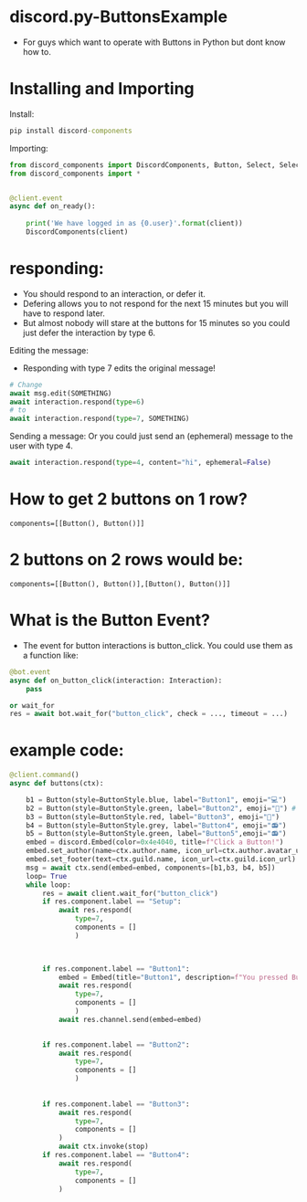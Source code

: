 # discord.py-ButtonsExample
- For guys which want to operate with Buttons in Python but dont know how to.

# Installing and Importing
Install:
```cmd
pip install discord-components
```

Importing:
```py
from discord_components import DiscordComponents, Button, Select, SelectOption, Component
from discord_components import *


@client.event
async def on_ready():
    
    print('We have logged in as {0.user}'.format(client))
    DiscordComponents(client)

```

# responding:
- You should respond to an interaction, or defer it.
- Defering allows you to not respond for the next 15 minutes but you will have to respond later.
- But almost nobody will stare at the buttons for 15 minutes so you could just defer the interaction by type 6.

Editing the message:
- Responding with type 7 edits the original message!
 ```py
 # Change
await msg.edit(SOMETHING)
await interaction.respond(type=6)
# to
await interaction.respond(type=7, SOMETHING)
```


Sending a message:
Or you could just send an (ephemeral) message to the user with type 4.
```py
await interaction.respond(type=4, content="hi", ephemeral=False)
```

# How to get 2 buttons on 1 row?

`components=[[Button(), Button()]]`

# 2 buttons on 2 rows would be:

`components=[[Button(), Button()],[Button(), Button()]]`



# What is the Button Event?
- The event for button interactions is button_click. You could use them as a function like:

```py
@bot.event
async def on_button_click(interaction: Interaction):
    pass

or wait_for
res = await bot.wait_for("button_click", check = ..., timeout = ...)
```


# example code:

```py
@client.command()
async def buttons(ctx):

    b1 = Button(style=ButtonStyle.blue, label="Button1", emoji="💻")
    b2 = Button(style=ButtonStyle.green, label="Button2", emoji="💽") # not in use pls ignore
    b3 = Button(style=ButtonStyle.red, label="Button3", emoji="🔌")
    b4 = Button(style=ButtonStyle.grey, label="Button4", emoji="📻")
    b5 = Button(style=ButtonStyle.green, label="Button5",emoji="📻")
    embed = discord.Embed(color=0x4e4040, title=f"Click a Button!")
    embed.set_author(name=ctx.author.name, icon_url=ctx.author.avatar_url)
    embed.set_footer(text=ctx.guild.name, icon_url=ctx.guild.icon_url)
    msg = await ctx.send(embed=embed, components=[b1,b3, b4, b5])
    loop= True
    while loop:
        res = await client.wait_for("button_click")
        if res.component.label == "Setup":
            await res.respond(
                type=7,
                components = []
                )
            


        if res.component.label == "Button1":
            embed = Embed(title="Button1", description=f"You pressed Button1")
            await res.respond(
                type=7,
                components = []
                )
            await res.channel.send(embed=embed)

            
        if res.component.label == "Button2":
            await res.respond(
                type=7,
                components = []
                )
            
            
        if res.component.label == "Button3":
            await res.respond(
                type=7,
                components = []
            )
            await ctx.invoke(stop)
        if res.component.label == "Button4":
            await res.respond(
                type=7,
                components = []
            )
```



